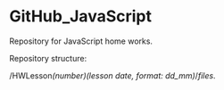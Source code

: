 # GitHub_JavaScript
Repository for JavaScript home works.

Repository structure:

/HWLesson<i>(number)</i><i>(lesson date, format: dd_mm)</i>/<i>files</i>.